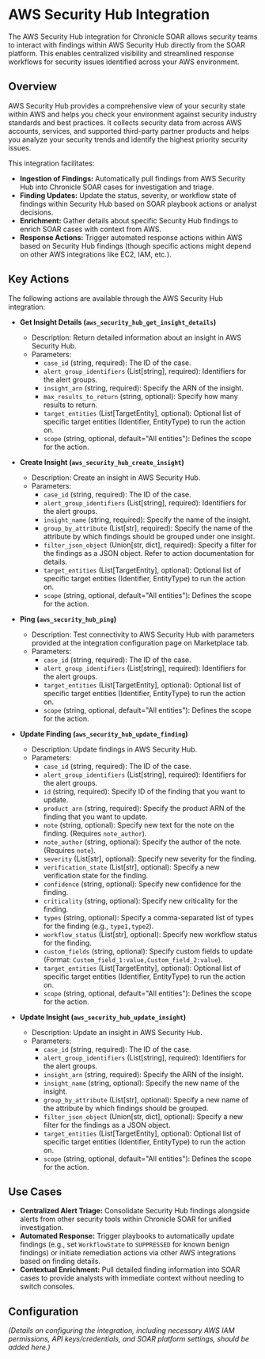 # AWS Security Hub Integration

The AWS Security Hub integration for Chronicle SOAR allows security teams to interact with findings within AWS Security Hub directly from the SOAR platform. This enables centralized visibility and streamlined response workflows for security issues identified across your AWS environment.

## Overview

AWS Security Hub provides a comprehensive view of your security state within AWS and helps you check your environment against security industry standards and best practices. It collects security data from across AWS accounts, services, and supported third-party partner products and helps you analyze your security trends and identify the highest priority security issues.

This integration facilitates:

*   **Ingestion of Findings:** Automatically pull findings from AWS Security Hub into Chronicle SOAR cases for investigation and triage.
*   **Finding Updates:** Update the status, severity, or workflow state of findings within Security Hub based on SOAR playbook actions or analyst decisions.
*   **Enrichment:** Gather details about specific Security Hub findings to enrich SOAR cases with context from AWS.
*   **Response Actions:** Trigger automated response actions within AWS based on Security Hub findings (though specific actions might depend on other AWS integrations like EC2, IAM, etc.).

## Key Actions

The following actions are available through the AWS Security Hub integration:

*   **Get Insight Details (`aws_security_hub_get_insight_details`)**
    *   Description: Return detailed information about an insight in AWS Security Hub.
    *   Parameters:
        *   `case_id` (string, required): The ID of the case.
        *   `alert_group_identifiers` (List[string], required): Identifiers for the alert groups.
        *   `insight_arn` (string, required): Specify the ARN of the insight.
        *   `max_results_to_return` (string, optional): Specify how many results to return.
        *   `target_entities` (List[TargetEntity], optional): Optional list of specific target entities (Identifier, EntityType) to run the action on.
        *   `scope` (string, optional, default="All entities"): Defines the scope for the action.

*   **Create Insight (`aws_security_hub_create_insight`)**
    *   Description: Create an insight in AWS Security Hub.
    *   Parameters:
        *   `case_id` (string, required): The ID of the case.
        *   `alert_group_identifiers` (List[string], required): Identifiers for the alert groups.
        *   `insight_name` (string, required): Specify the name of the insight.
        *   `group_by_attribute` (List[str], required): Specify the name of the attribute by which findings should be grouped under one insight.
        *   `filter_json_object` (Union[str, dict], required): Specify a filter for the findings as a JSON object. Refer to action documentation for details.
        *   `target_entities` (List[TargetEntity], optional): Optional list of specific target entities (Identifier, EntityType) to run the action on.
        *   `scope` (string, optional, default="All entities"): Defines the scope for the action.

*   **Ping (`aws_security_hub_ping`)**
    *   Description: Test connectivity to AWS Security Hub with parameters provided at the integration configuration page on Marketplace tab.
    *   Parameters:
        *   `case_id` (string, required): The ID of the case.
        *   `alert_group_identifiers` (List[string], required): Identifiers for the alert groups.
        *   `target_entities` (List[TargetEntity], optional): Optional list of specific target entities (Identifier, EntityType) to run the action on.
        *   `scope` (string, optional, default="All entities"): Defines the scope for the action.

*   **Update Finding (`aws_security_hub_update_finding`)**
    *   Description: Update findings in AWS Security Hub.
    *   Parameters:
        *   `case_id` (string, required): The ID of the case.
        *   `alert_group_identifiers` (List[string], required): Identifiers for the alert groups.
        *   `id` (string, required): Specify ID of the finding that you want to update.
        *   `product_arn` (string, required): Specify the product ARN of the finding that you want to update.
        *   `note` (string, optional): Specify new text for the note on the finding. (Requires `note_author`).
        *   `note_author` (string, optional): Specify the author of the note. (Requires `note`).
        *   `severity` (List[str], optional): Specify new severity for the finding.
        *   `verification_state` (List[str], optional): Specify a new verification state for the finding.
        *   `confidence` (string, optional): Specify new confidence for the finding.
        *   `criticality` (string, optional): Specify new criticality for the finding.
        *   `types` (string, optional): Specify a comma-separated list of types for the finding (e.g., `type1,type2`).
        *   `workflow_status` (List[str], optional): Specify new workflow status for the finding.
        *   `custom_fields` (string, optional): Specify custom fields to update (Format: `Custom_field_1:value,Custom_field_2:value`).
        *   `target_entities` (List[TargetEntity], optional): Optional list of specific target entities (Identifier, EntityType) to run the action on.
        *   `scope` (string, optional, default="All entities"): Defines the scope for the action.

*   **Update Insight (`aws_security_hub_update_insight`)**
    *   Description: Update an insight in AWS Security Hub.
    *   Parameters:
        *   `case_id` (string, required): The ID of the case.
        *   `alert_group_identifiers` (List[string], required): Identifiers for the alert groups.
        *   `insight_arn` (string, required): Specify the ARN of the insight.
        *   `insight_name` (string, optional): Specify the new name of the insight.
        *   `group_by_attribute` (List[str], optional): Specify a new name of the attribute by which findings should be grouped.
        *   `filter_json_object` (Union[str, dict], optional): Specify a new filter for the findings as a JSON object.
        *   `target_entities` (List[TargetEntity], optional): Optional list of specific target entities (Identifier, EntityType) to run the action on.
        *   `scope` (string, optional, default="All entities"): Defines the scope for the action.

## Use Cases

*   **Centralized Alert Triage:** Consolidate Security Hub findings alongside alerts from other security tools within Chronicle SOAR for unified investigation.
*   **Automated Response:** Trigger playbooks to automatically update findings (e.g., set `WorkflowState` to `SUPPRESSED` for known benign findings) or initiate remediation actions via other AWS integrations based on finding details.
*   **Contextual Enrichment:** Pull detailed finding information into SOAR cases to provide analysts with immediate context without needing to switch consoles.

## Configuration

*(Details on configuring the integration, including necessary AWS IAM permissions, API keys/credentials, and SOAR platform settings, should be added here.)*
